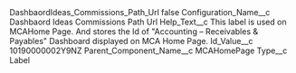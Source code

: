 <?xml version="1.0" encoding="UTF-8"?>
<CustomMetadata xmlns="http://soap.sforce.com/2006/04/metadata" xmlns:xsi="http://www.w3.org/2001/XMLSchema-instance" xmlns:xsd="http://www.w3.org/2001/XMLSchema">
    <label>DashbaordIdeas_Commissions_Path_Url</label>
    <protected>false</protected>
    <values>
        <field>Configuration_Name__c</field>
        <value xsi:type="xsd:string">Dashbaord Ideas Commissions Path Url</value>
    </values>
    <values>
        <field>Help_Text__c</field>
        <value xsi:type="xsd:string">This label is used on MCAHome Page. And stores the Id of &quot;Accounting – Receivables &amp; Payables&quot; Dashboard  displayed on MCA Home Page.</value>
    </values>
    <values>
        <field>Id_Value__c</field>
        <value xsi:type="xsd:string">10190000002Y9NZ</value>
    </values>
    <values>
        <field>Parent_Component_Name__c</field>
        <value xsi:type="xsd:string">MCAHomePage</value>
    </values>
    <values>
        <field>Type__c</field>
        <value xsi:type="xsd:string">Label</value>
    </values>
</CustomMetadata>
